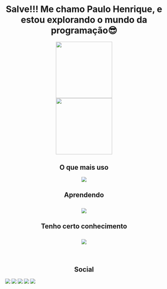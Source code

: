 <h1 align="center">Salve!!! Me chamo Paulo Henrique, e estou explorando o mundo da programação😎</h1>

<div align="center">
   <a href="https://github.com/PauloHenriqueM-S">
   <img height="180em" src="https://github-readme-stats.vercel.app/api/?username=PauloHenriqueM-S&show_icons=true&theme=dracula&include_all_commits=true&count_private=true"/> <br>
   <img height="180em" src="https://github-readme-stats.vercel.app/api/top-langs/?username=PauloHenriqueM-S&layout=compact&langs_count=6&theme=dracula" style=""/>
   </a>
</div>

<div>
  <h2 align="center">O que mais uso</h2>
  <p align="center">
    <img src="https://skillicons.dev/icons?i=mysql,mongodb,css,html,js,nodejs,react" />
  </p>
   <h2 align="center">Aprendendo<h2>
      <p align="center">
    <img src="https://skillicons.dev/icons?i=,react,next,typescript,tailwind,nodejs" />
  </p>
      <h2 align="center">Tenho certo conhecimento<h2>
         <p align="center">
    <img src="https://skillicons.dev/icons?i=angular,vuejs" />
  </p>
</div>

<br>

<h2 align="center">Social</h2> 

<div align="center" style="display: inline-block"> 
  <!-- <a href="https://www.youtube.com/channel/UC_-uuuZbY0AAt9CViNzvc-Q" target="_blank"><img src="https://img.shields.io/badge/YouTube-FF0000?style=for-the-badge&logo=youtube&logoColor=white" target="_blank"></a> -->
  <a href="https://instagram.com/paulo_henrique_ms_/" target="_blank"><img src="https://img.shields.io/badge/Instagram-E4405F?style=for-the-badge&logo=instagram&logoColor=white"></a>
 	<a href="https://www.twitch.tv/phttm" target="_blank"><img src="https://img.shields.io/badge/Twitch-9146FF?style=for-the-badge&logo=twitch&logoColor=white"></a>
 <!-- <a href="https://discord.gg/wagxzStdcR" target="_blank"><img src="https://img.shields.io/badge/Discord-7289DA?style=for-the-badge&logo=discord&logoColor=white" target="_blank"></a> -->
  <a href = "mailto:phttm0501@gmail.com" target="_blank"><img src="https://img.shields.io/badge/Gmail-D14836?style=for-the-badge&logo=gmail&logoColor=white"/></a>
  <a href="https://www.linkedin.com/in/paulo-henrique-001b84243/" target="_blank"><img src="https://img.shields.io/badge/LinkedIn-0077B5?style=for-the-badge&logo=linkedin&logoColor=white"/></a> 
  <a href = "https://t.me/PauloHenriquePHT" target="_blank"><img src="https://img.shields.io/badge/Telegram-2CA5E0?style=for-the-badge&logo=telegram&logoColor=white"/></a>
</div>

